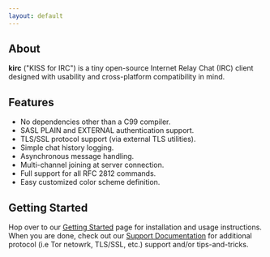 ```yaml
---
layout: default
---
```


## About

**kirc** ("KISS for IRC") is a tiny open-source Internet Relay Chat (IRC) client designed with usability and cross-platform compatibility in mind. 

## Features

*   No dependencies other than a C99 compiler.
*   SASL PLAIN and EXTERNAL authentication support.
*   TLS/SSL protocol support (via external TLS utilities).
*   Simple chat history logging.
*   Asynchronous message handling.
*   Multi-channel joining at server connection.
*   Full support for all RFC 2812 commands.
*   Easy customized color scheme definition.

## Getting Started

Hop over to our [Getting Started](./install.html) page for installation and usage instructions.  When you are done, check out our [Support Documentation](./documentation.html) for additional protocol (i.e Tor netowrk, TLS/SSL, etc.) support and/or tips-and-tricks.